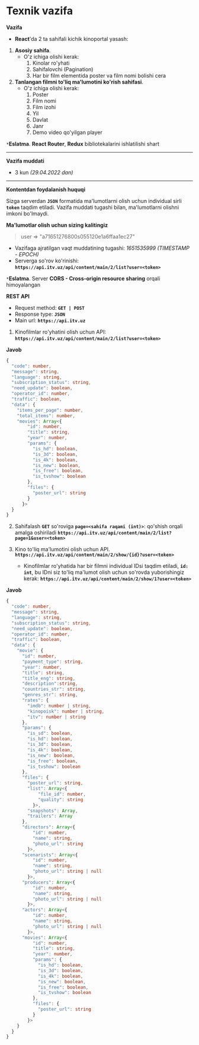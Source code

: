 # Texnik vazifa
**Vazifa**
- **React**'da 2 ta sahifali kichik kinoportal yasash:
1. **Asosiy sahifa**.
     - O'z ichiga olishi kerak: 
       1. Kinolar ro'yhati
       2. Sahifalovchi (Pagination)
       3. Har bir film elementida poster va film nomi bolishi cera 
2. **Tanlangan filmni to'liq ma'lumotini ko'rish sahifasi**. 
     - O'z ichiga olishi kerak:
        1. Poster
        2. Film nomi
        3. Film izohi
        4. Yil
        5. Davlat
        6. Janr
        7. Demo video qo'yilgan player

`*`**Eslatma**. **React Router**, **Redux** bibliotekalarini ishlatilishi shart

---

**Vazifa muddati**
- 3 kun *(29.04.2022 dan)*

---

**Kontentdan foydalanish huquqi**

Sizga serverdan **`JSON`** formatida ma'lumotlarni olish uchun individual sirli **`token`** taqdim etiladi. Vazifa muddati tugashi bilan, ma'lumotlarni olishni imkoni bo'lmaydi.

**Ma'lumotlar olish uchun sizing kalitingiz**

> user => "a71651276800s055120e1a6ffaa1ec27"
- Vazifaga ajratilgan vaqt muddatining tugashi: *1651535999 (TIMESTAMP - EPOCH)*
- Serverga so'rov ko'rinishi: **`https://api.itv.uz/api/content/main/2/list?user=<token>`**

`*`**Eslatma**. Server **CORS - Cross-origin resource sharing** orqali himoyalangan

**REST API**

- Request method: **`GET | POST`**
- Response type: **`JSON`**
- Main url: **`https://api.itv.uz`**

1. Kinofilmlar ro'yhatini olish uchun API: **`https://api.itv.uz/api/content/main/2/list?user=<token>`**

**Javob**
```ts
{
  "code": number,
  "message": string,
  "language": string,
  "subscription_status": string,
  "need_update": boolean,
  "operator_id": number,
  "traffic": boolean,
  "data": {
    "items_per_page": number,
    "total_items": number,
    "movies": Array<{
        "id": number,
        "title": string,
        "year": number,
        "params": {
          "is_hd": boolean,
          "is_3d": boolean,
          "is_4k": boolean,
          "is_new": boolean,
          "is_free": boolean,
          "is_tvshow": boolean
        },
        "files": {
          "poster_url": string
        }
      }>
  }
}
```

2. Sahifalash **`GET`** so'roviga **`page=<sahifa raqami (int)>`**: qo'shish orqali amalga oshiriladi **`https://api.itv.uz/api/content/main/2/list?page=1&user=<token>`**

3. Kino to'liq ma'lumotini olish uchun API.
**`https://api.itv.uz/api/content/main/2/show/{id}?user=<token>`**
   - Kinofilmlar ro'yhatida har bir filmni individual IDsi taqdim etiladi, **`id: int`**, bu IDni siz to'liq ma'lumot olish uchun so'rovda yuborishingiz kerak: **`https://api.itv.uz/api/content/main/2/show/1?user=<token>`**

**Javob**
```ts
{
  "code": number,
  "message": string,
  "language": string,
  "subscription_status": string,
  "need_update": boolean,
  "operator_id": number,
  "traffic": boolean,
  "data": {
    "movie": {
      "id": number,
      "payment_type": string,
      "year": number,
      "title": string,
      "title_eng": string,
      "description":string,
      "countries_str": string,
      "genres_str": string,
      "rates": {
        "imdb": number | string,
        "kinopoisk": number | string,
        "itv": number | string
      },
      "params": {
        "is_sd": boolean,
        "is_hd": boolean,
        "is_3d": boolean,
        "is_4k": boolean,
        "is_new": boolean,
        "is_free": boolean,
        "is_tvshow": boolean
      },
      "files": {
        "poster_url": string,
        "list": Array<{
            "file_id": number,
            "quality": string
          }>,
        "snapshots": Array,
        "trailers": Array
      },
      "directors": Array<{
          "id": number,
          "name": string,
          "photo_url": string
        }>,
      "scenarists": Array<{
          "id": number,
          "name": string,
          "photo_url": string | null
        }>,
      "producers": Array<{
          "id": number,
          "name": string,
          "photo_url": string | null
        }>,
      "actors": Array<{
          "id": number,
          "name": string,
          "photo_url": string | null
        }>,
      "movies": Array<{
          "id": number,
          "title": string,
          "year": number,
          "params": {
            "is_hd": boolean,
            "is_3d": boolean,
            "is_4k": boolean,
            "is_new": boolean,
            "is_free": boolean,
            "is_tvshow": boolean
          },
          "files": {
            "poster_url": string
          }
        }>
    }
  }
}
```
